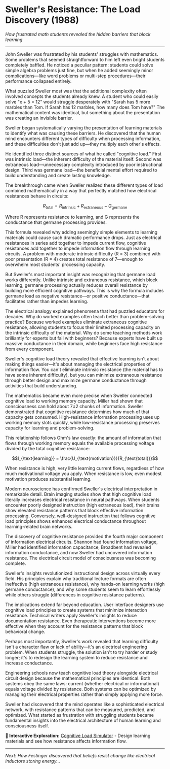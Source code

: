 # Sweller's Resistance: The Load Discovery (1988)

*How frustrated math students revealed the hidden barriers that block learning*

---

John Sweller was frustrated by his students' struggles with mathematics. Some problems that seemed straightforward to him left even bright students completely baffled. He noticed a peculiar pattern: students could solve simple algebra problems just fine, but when he added seemingly minor complications—like word problems or multi-step procedures—their performance collapsed entirely.

What puzzled Sweller most was that the additional complexity often involved concepts the students already knew. A student who could easily solve "x + 5 = 12" would struggle desperately with "Sarah has 5 more marbles than Tom. If Sarah has 12 marbles, how many does Tom have?" The mathematical content was identical, but something about the presentation was creating an invisible barrier.

Sweller began systematically varying the presentation of learning materials to identify what was causing these barriers. He discovered that the human mind encounters different types of difficulty when processing information, and these difficulties don't just add up—they multiply each other's effects.

He identified three distinct sources of what he called "cognitive load." First was intrinsic load—the inherent difficulty of the material itself. Second was extraneous load—unnecessary complexity introduced by poor instructional design. Third was germane load—the beneficial mental effort required to build understanding and create lasting knowledge.

The breakthrough came when Sweller realized these different types of load combined mathematically in a way that perfectly matched how electrical resistances behave in circuits:

$$R_{\text{total}} = R_{\text{intrinsic}} + R_{\text{extraneous}} - G_{\text{germane}}$$

Where R represents resistance to learning, and G represents the conductance that germane processing provides.

This formula revealed why adding seemingly simple elements to learning materials could cause such dramatic performance drops. Just as electrical resistances in series add together to impede current flow, cognitive resistances add together to impede information flow through learning circuits. A problem with moderate intrinsic difficulty (R = 3) combined with poor presentation (R = 4) creates total resistance of 7—enough to overwhelm most students' processing capacity.

But Sweller's most important insight was recognizing that germane load works differently. Unlike intrinsic and extraneous resistance, which block learning, germane processing actually reduces overall resistance by building more efficient cognitive pathways. This is why the formula includes germane load as negative resistance—or positive conductance—that facilitates rather than impedes learning.

The electrical analogy explained phenomena that had puzzled educators for decades. Why do worked examples often teach better than problem-solving practice? Because worked examples eliminate extraneous cognitive resistance, allowing students to focus their limited processing capacity on the intrinsic difficulty of the material. Why do some teaching methods work brilliantly for experts but fail with beginners? Because experts have built up massive conductance in their domain, while beginners face high resistance from every component.

Sweller's cognitive load theory revealed that effective learning isn't about making things easier—it's about managing the electrical properties of information flow. You can't eliminate intrinsic resistance (the material has to have some inherent difficulty), but you can minimize extraneous resistance through better design and maximize germane conductance through activities that build understanding.

The mathematics became even more precise when Sweller connected cognitive load to working memory capacity. Miller had shown that consciousness can hold about 7±2 chunks of information. Sweller demonstrated that cognitive resistance determines how much of that capacity gets consumed. High-resistance information processing uses up working memory slots quickly, while low-resistance processing preserves capacity for learning and problem-solving.

This relationship follows Ohm's law exactly: the amount of information that flows through working memory equals the available processing voltage divided by the total cognitive resistance:

$$I_{\text{learning}} = \frac{U_{\text{motivation}}}{R_{\text{total}}}$$

When resistance is high, very little learning current flows, regardless of how much motivational voltage you apply. When resistance is low, even modest motivation produces substantial learning.

Modern neuroscience has confirmed Sweller's electrical interpretation in remarkable detail. Brain imaging studies show that high cognitive load literally increases electrical resistance in neural pathways. When students encounter poorly designed instruction (high extraneous load), their brains show elevated resistance patterns that block effective information processing. Conversely, well-designed instruction that follows cognitive load principles shows enhanced electrical conductance throughout learning-related brain networks.

The discovery of cognitive resistance provided the fourth major component of information electrical circuits. Shannon had found information voltage, Miller had identified information capacitance, Broadbent had revealed information conductance, and now Sweller had uncovered information resistance. The electrical circuit model of consciousness was becoming complete.

Sweller's insights revolutionized instructional design across virtually every field. His principles explain why traditional lecture formats are often ineffective (high extraneous resistance), why hands-on learning works (high germane conductance), and why some students seem to learn effortlessly while others struggle (differences in cognitive resistance patterns).

The implications extend far beyond education. User interface designers use cognitive load principles to create systems that minimize interaction resistance. Technical writers apply Sweller's insights to reduce documentation resistance. Even therapeutic interventions become more effective when they account for the resistance patterns that block behavioral change.

Perhaps most importantly, Sweller's work revealed that learning difficulty isn't a character flaw or lack of ability—it's an electrical engineering problem. When students struggle, the solution isn't to try harder or study longer; it's to redesign the learning system to reduce resistance and increase conductance.

Engineering schools now teach cognitive load theory alongside electrical circuit design because the mathematical principles are identical. Both systems obey the same laws: current (whether electrical or informational) equals voltage divided by resistance. Both systems can be optimized by managing their electrical properties rather than simply applying more force.

Sweller had discovered that the mind operates like a sophisticated electrical network, with resistance patterns that can be measured, predicted, and optimized. What started as frustration with struggling students became fundamental insights into the electrical architecture of human learning and consciousness itself.

**🔗 Interactive Exploration:** [Cognitive Load Simulator](../demos/notebooks/sweller_demo.ipynb) - Design learning materials and see how resistance affects information flow.

---

*Next: How Festinger discovered that beliefs resist change like electrical inductors storing energy...* 